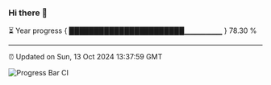 ### Hi there 👋

⏳ Year progress { ███████████████████████▁▁▁▁▁▁▁ } 78.30 %

---

⏰ Updated on Sun, 13 Oct 2024 13:37:59 GMT

![Progress Bar CI](https://github.com/IshwaranRudhara/GIT-ACTION/workflows/Progress%20Bar%20CI/badge.svg)
